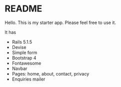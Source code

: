 # README

Hello. This is my starter app. Please feel free to use it.

It has

- Rails 5.1.5
- Devise
- Simple form
- Bootstrap 4
- Fontawesome
- Navbar
- Pages: home, about, contact, privacy
- Enquiries mailer 
